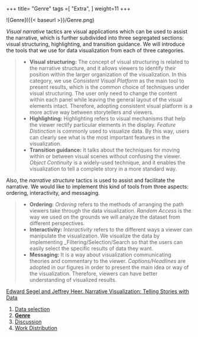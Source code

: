 +++
title= "Genre"
tags =[
"Extra",
]
weight=11
+++


![Genre]({{< baseurl >}}/Genre.png)

*Visual narrative* tactics are visual applications which can be used to assist the narrative, which is  further subdivided into three segregated sections: visual structuring, highlighting, and transition guidance. We will introduce the tools that we use for data visualization from each of three categories.  
> - **Visual structuring:** The concept of visual structuring is related to the narrative structure, and it allows viewers to identify their position within the larger organization of the visualization. In this category, we use _Consistent Visual Platform_ as the main tool to present results, which is the common choice of techniques under visual structuring. The user only need to 
change the content within each panel while leaving the general layout of the visual elements intact. Therefore, adopting consistent visual platform is a more
active way between storytellers and viewers.
> - **Highlighting:** Highlighting refers to visual mechanisms that help the viewer rectify particular elements in the display. _Feature Distinction_ is commonly used to visualize data. By this way, users can clearly see what is the
most important features in the visualization.
> - **Transition guidance:** It talks about the techniques for moving within or between visual scenes without confusing the viewer. _Object Continuity_ is a widely-used technique, and it enables the visualization to tell a complete story in a more standard way.

Also, the *narrative structure* tactics is used to assist and facilitate the narrative. We would like to implement this kind of tools from three aspects: ordering, interactivity, and messaging.

> - **Ordering:** _Ordering_ refers to the methods of arranging the path viewers take through the data visualization. _Random Access_ is the way we used on the grounds we will analyze the dataset from different perspectives. 
> - **Interactivity:** _Interactivity_ refers to the different ways a viewer can manipulate the visualization. We visualize the data by implementing _Filtering/Selection/Search so that the users can easily select the specific results of data they want. 
> - **Messaging:** It is a way about visualization communicating theories and commentary to the viewer. _Captions/Headlines_ are adopted in our figures in order to present the main idea or way of the visualization. Therefore, viewers can have better understanding of visualized results.

[Edward Segel and Jeffrey Heer. Narrative Visualization: Telling Stories with Data](http://vis.stanford.edu/files/2010-Narrative-InfoVis.pdf)

1. [Data selection](https://kerzer.github.io/posts/data_selection/)
2. [**Genre**](https://kerzer.github.io/posts/Genre/)
3. [Discussion](https://kerzer.github.io/posts/Discussion/)
4. [Work Distribution](https://kerzer.github.io/posts/Work_dist/)